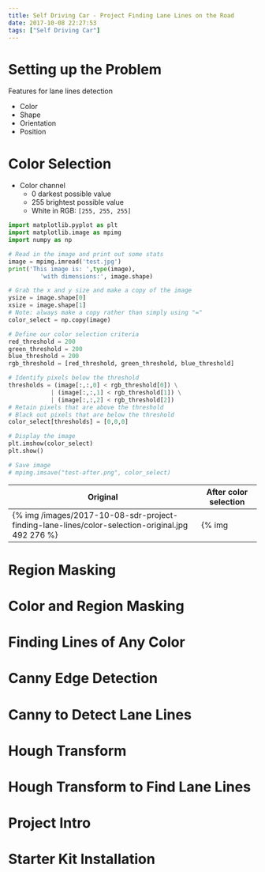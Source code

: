 ```yaml
---
title: Self Driving Car - Project Finding Lane Lines on the Road
date: 2017-10-08 22:27:53
tags: ["Self Driving Car"]
---
```


# Setting up the Problem
Features for lane lines detection
- Color
- Shape
- Orientation
- Position

# Color Selection
- Color channel
  - 0 darkest possible value
  - 255 brightest possible value
  - White in RGB: `[255, 255, 255]`

```python
import matplotlib.pyplot as plt
import matplotlib.image as mpimg
import numpy as np

# Read in the image and print out some stats
image = mpimg.imread('test.jpg')
print('This image is: ',type(image),
         'with dimensions:', image.shape)

# Grab the x and y size and make a copy of the image
ysize = image.shape[0]
xsize = image.shape[1]
# Note: always make a copy rather than simply using "="
color_select = np.copy(image)

# Define our color selection criteria
red_threshold = 200
green_threshold = 200
blue_threshold = 200
rgb_threshold = [red_threshold, green_threshold, blue_threshold]

# Identify pixels below the threshold
thresholds = (image[:,:,0] < rgb_threshold[0]) \
            | (image[:,:,1] < rgb_threshold[1]) \
            | (image[:,:,2] < rgb_threshold[2])
# Retain pixels that are above the threshold
# Black out pixels that are below the threshold
color_select[thresholds] = [0,0,0]

# Display the image
plt.imshow(color_select)
plt.show()

# Save image
# mpimg.imsave("test-after.png", color_select)
```

| Original | After color selection |
|----------|-----------------------|
| {% img /images/2017-10-08-sdr-project-finding-lane-lines/color-selection-original.jpg 492 276 %} | {% img | /images/2017-10-08-sdr-project-finding-lane-lines/color-selection-after-color-selection.png 492 276 %} |

# Region Masking

# Color and Region Masking

# Finding Lines of Any Color

# Canny Edge Detection

# Canny to Detect Lane Lines

# Hough Transform

# Hough Transform to Find Lane Lines

# Project Intro

# Starter Kit Installation
